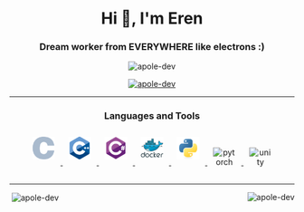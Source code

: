 <h1 align="center">Hi 👋, I'm Eren</h1>
<h3 align="center">Dream worker from EVERYWHERE like electrons :)</h3>

<p align="center"> <img src="https://komarev.com/ghpvc/?username=apole-dev&label=Profile%20views&color=0e75b6&style=flat" alt="apole-dev" /> </p>

<p align="center"> <a href="https://github.com/ryo-ma/github-profile-trophy"><img src="https://github-profile-trophy.vercel.app/?username=apole-dev&theme=gruvbox&row=2&column=3" alt="apole-dev" /></a> </p>
<hr class="rounded">

<h3 align="center">Languages and Tools</h3>
<p align="center">
  <a href="https://www.cprogramming.com/" target="_blank" rel="noreferrer"> 
    <img src="https://raw.githubusercontent.com/devicons/devicon/master/icons/c/c-original.svg" alt="c" width="40" height="40" style="margin: 10px; display: inline-block;"/> 
  </a> 
  <a href="https://www.w3schools.com/cpp/" target="_blank" rel="noreferrer"> 
    <img src="https://raw.githubusercontent.com/devicons/devicon/master/icons/cplusplus/cplusplus-original.svg" alt="cplusplus" width="40" height="40" style="margin: 10px; display: inline-block;"/> 
  </a> 
  <a href="https://www.w3schools.com/cs/" target="_blank" rel="noreferrer"> 
    <img src="https://raw.githubusercontent.com/devicons/devicon/master/icons/csharp/csharp-original.svg" alt="csharp" width="40" height="40" style="margin: 10px; display: inline-block;"/> 
  </a> 
  <a href="https://www.docker.com/" target="_blank" rel="noreferrer"> 
    <img src="https://raw.githubusercontent.com/devicons/devicon/master/icons/docker/docker-original-wordmark.svg" alt="docker" width="40" height="40" style="margin: 10px; display: inline-block;"/> 
  </a> 
  <a href="https://www.python.org" target="_blank" rel="noreferrer"> 
    <img src="https://raw.githubusercontent.com/devicons/devicon/master/icons/python/python-original.svg" alt="python" width="40" height="40" style="margin: 10px; display: inline-block;"/> 
  </a> 
  <a href="https://pytorch.org/" target="_blank" rel="noreferrer"> 
    <img src="https://www.vectorlogo.zone/logos/pytorch/pytorch-icon.svg" alt="pytorch" width="40" height="40" style="margin: 10px; display: inline-block;"/> 
  </a> 
  <a href="https://unity.com/" target="_blank" rel="noreferrer"> 
    <img src="https://www.vectorlogo.zone/logos/unity3d/unity3d-icon.svg" alt="unity" width="40" height="40" style="margin: 10px; display: inline-block;"/> 
  </a>
</p>
<hr class="solid">

<p><img align="right" src="https://github-readme-stats.vercel.app/api/top-langs?username=apole-dev&show_icons=true&locale=en&layout=compact" alt="apole-dev" /></p>

<p>&nbsp;<img align="center" src="https://github-readme-stats.vercel.app/api?username=apole-dev&show_icons=true&locale=en" alt="apole-dev" /></p>
